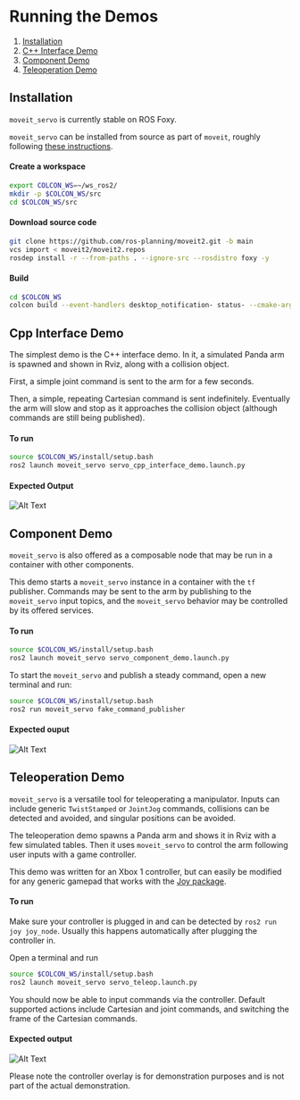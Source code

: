 # Running the Demos
1) [Installation](#Installation)
2) [C++ Interface Demo](#Cpp-Interface-Demo)
3) [Component Demo](#Component-Demo)
4) [Teleoperation Demo](#Teleoperation-Demo)


## Installation
`moveit_servo` is currently stable on ROS Foxy.

`moveit_servo` can be installed from source as part of `moveit`, roughly following [these instructions](https://moveit.ros.org/install-moveit2/source/).

#### Create a workspace
```bash
export COLCON_WS=~/ws_ros2/
mkdir -p $COLCON_WS/src
cd $COLCON_WS/src
```

#### Download source code
```bash
git clone https://github.com/ros-planning/moveit2.git -b main
vcs import < moveit2/moveit2.repos
rosdep install -r --from-paths . --ignore-src --rosdistro foxy -y
```

#### Build
```bash
cd $COLCON_WS
colcon build --event-handlers desktop_notification- status- --cmake-args -DCMAKE_BUILD_TYPE=Release
```

## Cpp Interface Demo
The simplest demo is the C++ interface demo. In it, a simulated Panda arm is spawned and shown in Rviz, along with a collision object.

First, a simple joint command is sent to the arm for a few seconds.

Then, a simple, repeating Cartesian command is sent indefinitely. Eventually the arm will slow and stop as it approaches the collision object (although commands are still being published).

#### To run
```bash
source $COLCON_WS/install/setup.bash
ros2 launch moveit_servo servo_cpp_interface_demo.launch.py
```

#### Expected Output
![Alt Text](Images/C%2B%2B_Interface_Demo.gif)

## Component Demo
`moveit_servo` is also offered as a composable node that may be run in a container with other components.

This demo starts a `moveit_servo` instance in a container with the `tf` publisher. Commands may be sent to the arm by publishing to the `moveit_servo` input topics, and the `moveit_servo` behavior may be controlled by its offered services.

#### To run
```bash
source $COLCON_WS/install/setup.bash
ros2 launch moveit_servo servo_component_demo.launch.py
```

To start the `moveit_servo` and publish a steady command, open a new terminal and run:
```bash
source $COLCON_WS/install/setup.bash
ros2 run moveit_servo fake_command_publisher
```

#### Expected ouput
![Alt Text](Images/Servo_Component_Demo.gif)

## Teleoperation Demo
`moveit_servo` is a versatile tool for teleoperating a manipulator. Inputs can include generic `TwistStamped` or `JointJog` commands, collisions can be detected and avoided, and singular positions can be avoided.

The teleoperation demo spawns a Panda arm and shows it in Rviz with a few simulated tables. Then it uses `moveit_servo` to control the arm following user inputs with a game controller.

This demo was written for an Xbox 1 controller, but can easily be modified for any generic gamepad that works with the [Joy package](https://index.ros.org/p/joy/#foxy).

#### To run
Make sure your controller is plugged in and can be detected by `ros2 run joy joy_node`. Usually this happens automatically after plugging the controller in.

Open a terminal and run
```bash
source $COLCON_WS/install/setup.bash
ros2 launch moveit_servo servo_teleop.launch.py
```
You should now be able to input commands via the controller. Default supported actions include Cartesian and joint commands, and switching the frame of the Cartesian commands.

#### Expected output
![Alt Text](Images/Servo_Teleop_Demo.gif)

Please note the controller overlay is for demonstration purposes and is not part of the actual demonstration.

